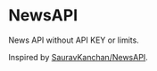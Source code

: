 # NewsAPI

News API without API KEY or limits.

Inspired by [SauravKanchan/NewsAPI](https://github.com/SauravKanchan/NewsAPI).
